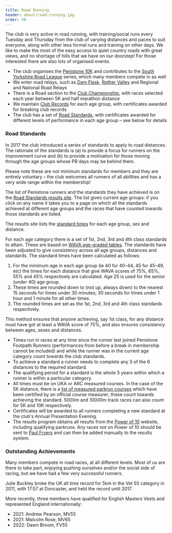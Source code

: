 ```yaml
---
title: Road Running
header: about/road-running.jpg
order: 50
---
```


The club is very active in road running, with training/social runs every Tuesday and Thursday from the club of varying distances and paces to suit everyone, along with other less formal runs and training on other days. We like to make the most of the easy access to quiet country roads with great views, and no shortage of hills that we have on our doorstep! For those interested there are also lots of organised events.

- The club organises the [Penistone 10K](https://pfrac.co.uk/races/penistone-10k-race) and contributes to the [South Yorkshire Road League](https://www.sycaa.org.uk/road/) series, which many members compete in as well
- We enter road relays, such as [Dam Flask](https://www.sheffieldrunningclub.org.uk/racing/our-hosted-races/dam-flask-relays/), [Rother Valley](https://hillsboroughandrivelinrunningclub.co.uk/rother-valley-relays/) and Regional and National Road Relays
- There is a Road section to the [Club Championship](https://pfrac.co.uk/competitions/club-championship), with races selected each year between 5K and half marathon distance
- We maintain [Club Records](http://results.pfrac.co.uk/records/) for each age group, with certificates awarded for breaking club records
- The club has a set of [Road Standards](http://results.pfrac.co.uk/road-standards/), with certificates awarded for different levels of performance in each age group &ndash; see below for details

### Road Standards

In 2017 the club introduced a series of standards to apply to road distances. The rationale of the standards is (a) to provide a focus for runners on the improvement curve and (b) to provide a motivation for those moving through the age groups whose PB days may be behind them.

Please note these are not minimum standards for members and they are entirely voluntary &ndash; the club welcomes all runners of all abilities and has a very wide range within the membership!

The list of Penistone runners and the standards they have achieved is on the [Road Standards results site](http://results.pfrac.co.uk/road-standards/). The list gives current age groups: if you click on any name it takes you to a page on which all the standards achieved at different age groups and the races that have counted towards those standards are listed.

The results site lists the [standard times](http://results.pfrac.co.uk/road-standards/standards-list) for each age group, sex and distance.

For each age category there is a set of 1st, 2nd, 3rd and 4th class standards to attain. These are based on [WAVA age-graded tables](http://www.howardgrubb.co.uk/athletics/wmaroad15.html). The standards have been adjusted to give consistency across all age groups, distances and standards. The standard times have been calculated as follows:

1. For the minimum age in each age group (ie 40 for 40&ndash;44, 45 for 45&ndash;49, etc) the times for each distance that give WAVA scores of 75%, 65%, 55% and 45% respectively are calculated. Age 25 is used for the senior (under 40) age group.
2. These times are rounded down to (not up, always down) to the nearest 15 seconds for times under 30 minutes, 30 seconds for times under 1 hour and 1 minute for all other times.
3. The rounded times are set as the 1st, 2nd, 3rd and 4th class standards respectively.

This method ensures that anyone achieving, say 1st class, for any distance must have got at least a WAVA score of 75%, and also ensures consistency between ages, sexes and distances.

- Times run in races at any time since the runner last joined Penistone Footpath Runners (performances from before a break in membership cannot be included) and while the runner was in the current age category count towards the club standards.
- To achieve a standard a runner needs to complete any 3 of the 6 distances to the required standard.
- The qualifying period for a standard is the whole 5 years within which a runner is within a particular category.
- All times must be on UKA or ARC measured courses. In the case of the 5K distance, there is a [list of measured parkrun courses](http://coursemeasurement.org.uk/parkrun/list.php) which have been certified by an official course measurer; these count towards achieving the standard. 5000m and 10000m track races can also count for 5K and 10K respectively.
- Certificates will be awarded to all runners completing a new standard at the club's Annual Presentation Evening.
- The results program obtains all results from the [Power of 10](http://www.powerof10.info/athletes/athleteslookup.aspx?club=Penistone) website, including qualifying parkruns. Any races not on Power of 10 should be sent to [Paul Fryers](mailto:paul.fryers@gmail.com) and can then be added manually to the results system.

### Outstanding Achievements

Many members compete in road races, at all different levels.  Most of us are there to take part, enjoying pushing ourselves and/or the social side of racing, but we have had a few very successful runners.

Julie Buckley broke the UK all time record for 5km in the Vet 55 category in 2011, with 17:57 at Doncaster, and held the record until 2017.

More recently, three members have qualified for English Masters Vests and represented England internationally:

* 2021: Andrew Pearson, MV55
* 2021: Malcolm Rose, MV65
* 2022: Dawn Broom, FV55

